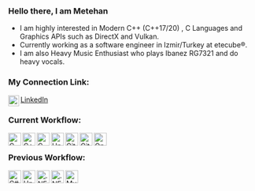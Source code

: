 ### Hello there, I am Metehan

- I am highly interested in Modern C++ (C++17/20) , C Languages and Graphics APIs such as DirectX and Vulkan.
- Currently working as a software engineer in Izmir/Turkey at etecube®.
- I am also Heavy Music Enthusiast who plays Ibanez RG7321 and do heavy vocals.

### My Connection Link:
<img align="left" alt="codeSTACKr | LinkedIn" width="22px" src="https://cdn.jsdelivr.net/gh/devicons/devicon/icons/linkedin/linkedin-original.svg" />[LinkedIn](https://www.linkedin.com/in/metehan-tun%C3%A7bilek-8527a9136/)
<br />

### Current Workflow:
<img align="left" alt="C" width="26px" src="https://cdn.jsdelivr.net/gh/devicons/devicon/icons/c/c-original.svg" />
<img align="left" alt="C++" width="26px" src="https://cdn.jsdelivr.net/gh/devicons/devicon/icons/cplusplus/cplusplus-original.svg" />
<img align="left" alt="CMAKE" width="26px" src="https://cdn.jsdelivr.net/gh/devicons/devicon/icons/cmake/cmake-original.svg" />
<img align="left" alt="UnrealEngine" width="26px"src="https://cdn.jsdelivr.net/gh/devicons/devicon/icons/unrealengine/unrealengine-original.svg" />
<img align="left" alt="Git" width="26px"src="https://cdn.jsdelivr.net/gh/devicons/devicon/icons/git/git-original-wordmark.svg" />
<img align="left" alt="GitHub" width="26px"src="https://cdn.jsdelivr.net/gh/devicons/devicon/icons/github/github-original.svg" />
<img align="left" alt="OpenGL" width="26px" src="https://cdn.jsdelivr.net/gh/devicons/devicon/icons/opengl/opengl-original.svg" />
<br />

### Previous Workflow:
<img align="left" alt="C#" width="26px" src="https://cdn.jsdelivr.net/gh/devicons/devicon/icons/csharp/csharp-original.svg" />
<img align="left" alt="Unity Engine" width="26px"src="https://cdn.jsdelivr.net/gh/devicons/devicon/icons/unity/unity-original.svg" />
<img align="left" alt=".NET" width="26px"src="https://cdn.jsdelivr.net/gh/devicons/devicon/icons/dotnetcore/dotnetcore-original.svg" />
<img align="left" alt=".NET Core" width="26px" src="https://cdn.jsdelivr.net/gh/devicons/devicon/icons/dot-net/dot-net-original-wordmark.svg" />
<img align="left" alt="MySQL" width="26px" src="https://cdn.jsdelivr.net/gh/devicons/devicon/icons/mysql/mysql-plain-wordmark.svg" />
<br />
